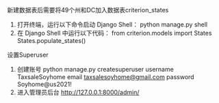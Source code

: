 新建数据表后需要将49个州和DC加入数据表criterion_states
1. 打开终端，运行以下命令启动 Django Shell：
python manage.py shell
2. 在 Django Shell 中运行以下代码：
from criterion.models import States
States.populate_states()


设置Superuser
1. 创建账号
python manage.py createsuperuser
username TaxsaleSoyhome
email  taxsalesoyhome@gmail.com
password  Soyhome@us2021!
2. 进入管理员后台
http://127.0.0.1:8000/admin/


